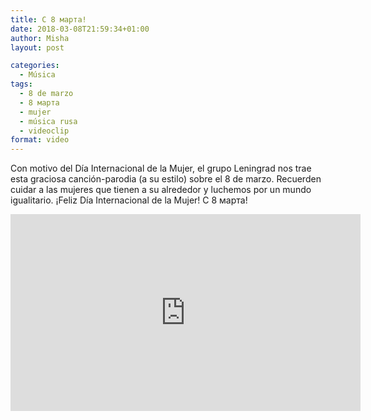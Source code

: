 ```yaml
---
title: С 8 марта!
date: 2018-03-08T21:59:34+01:00
author: Misha
layout: post

categories:
  - Música
tags:
  - 8 de marzo
  - 8 марта
  - mujer
  - música rusa
  - videoclip
format: video
---
```


Con motivo del Día Internacional de la Mujer, el grupo Leningrad nos trae esta graciosa canción-parodia (a su estilo) sobre el 8 de marzo. Recuerden cuidar a las mujeres que tienen a su alrededor y luchemos por un mundo igualitario. ¡Feliz Día Internacional de la Mujer! С 8 марта!

<iframe width="560" height="315" src="https://www.youtube.com/embed/n6nXsT4o9Dc" title="YouTube video player" frameborder="0" allow="accelerometer; autoplay; clipboard-write; encrypted-media; gyroscope; picture-in-picture" allowfullscreen></iframe>
